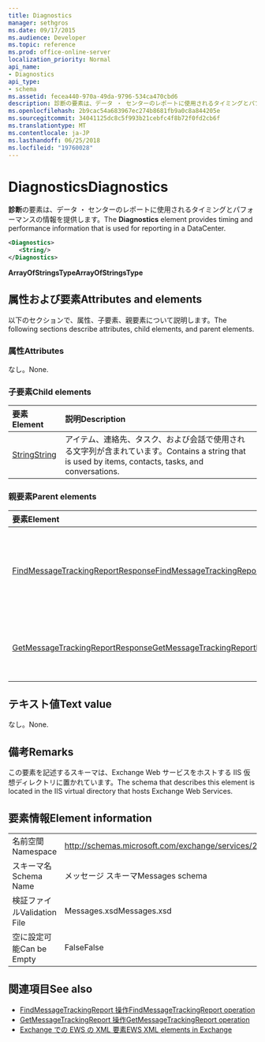 ```yaml
---
title: Diagnostics
manager: sethgros
ms.date: 09/17/2015
ms.audience: Developer
ms.topic: reference
ms.prod: office-online-server
localization_priority: Normal
api_name:
- Diagnostics
api_type:
- schema
ms.assetid: fecea440-970a-49da-9796-534ca470cbd6
description: 診断の要素は、データ ・ センターのレポートに使用されるタイミングとパフォーマンスの情報を提供します。
ms.openlocfilehash: 2b9cac54a683967ec274b8681fb9a0c8a844205e
ms.sourcegitcommit: 34041125dc8c5f993b21cebfc4f8b72f0fd2cb6f
ms.translationtype: MT
ms.contentlocale: ja-JP
ms.lasthandoff: 06/25/2018
ms.locfileid: "19760028"
---
```

# <a name="diagnostics"></a><span data-ttu-id="fea26-103">Diagnostics</span><span class="sxs-lookup"><span data-stu-id="fea26-103">Diagnostics</span></span>

<span data-ttu-id="fea26-104">**診断**の要素は、データ ・ センターのレポートに使用されるタイミングとパフォーマンスの情報を提供します。</span><span class="sxs-lookup"><span data-stu-id="fea26-104">The **Diagnostics** element provides timing and performance information that is used for reporting in a DataCenter.</span></span> 
  
```XML
<Diagnostics>
   <String/>
</Diagnostics>

```

 <span data-ttu-id="fea26-105">**ArrayOfStringsType**</span><span class="sxs-lookup"><span data-stu-id="fea26-105">**ArrayOfStringsType**</span></span>
## <a name="attributes-and-elements"></a><span data-ttu-id="fea26-106">属性および要素</span><span class="sxs-lookup"><span data-stu-id="fea26-106">Attributes and elements</span></span>

<span data-ttu-id="fea26-107">以下のセクションで、属性、子要素、親要素について説明します。</span><span class="sxs-lookup"><span data-stu-id="fea26-107">The following sections describe attributes, child elements, and parent elements.</span></span>
  
### <a name="attributes"></a><span data-ttu-id="fea26-108">属性</span><span class="sxs-lookup"><span data-stu-id="fea26-108">Attributes</span></span>

<span data-ttu-id="fea26-109">なし。</span><span class="sxs-lookup"><span data-stu-id="fea26-109">None.</span></span>
  
### <a name="child-elements"></a><span data-ttu-id="fea26-110">子要素</span><span class="sxs-lookup"><span data-stu-id="fea26-110">Child elements</span></span>

|<span data-ttu-id="fea26-111">**要素**</span><span class="sxs-lookup"><span data-stu-id="fea26-111">**Element**</span></span>|<span data-ttu-id="fea26-112">**説明**</span><span class="sxs-lookup"><span data-stu-id="fea26-112">**Description**</span></span>|
|:-----|:-----|
|[<span data-ttu-id="fea26-113">String</span><span class="sxs-lookup"><span data-stu-id="fea26-113">String</span></span>](string.md) <br/> |<span data-ttu-id="fea26-114">アイテム、連絡先、タスク、および会話で使用される文字列が含まれています。</span><span class="sxs-lookup"><span data-stu-id="fea26-114">Contains a string that is used by items, contacts, tasks, and conversations.</span></span>  <br/> |
   
### <a name="parent-elements"></a><span data-ttu-id="fea26-115">親要素</span><span class="sxs-lookup"><span data-stu-id="fea26-115">Parent elements</span></span>

|<span data-ttu-id="fea26-116">**要素**</span><span class="sxs-lookup"><span data-stu-id="fea26-116">**Element**</span></span>|<span data-ttu-id="fea26-117">**説明**</span><span class="sxs-lookup"><span data-stu-id="fea26-117">**Description**</span></span>|
|:-----|:-----|
|[<span data-ttu-id="fea26-118">FindMessageTrackingReportResponse</span><span class="sxs-lookup"><span data-stu-id="fea26-118">FindMessageTrackingReportResponse</span></span>](findmessagetrackingreportresponse.md) <br/> |<span data-ttu-id="fea26-119">状態および 1 つの結果が含まれています[FindMessageTrackingReport の操作](findmessagetrackingreport-operation.md)を要求します。</span><span class="sxs-lookup"><span data-stu-id="fea26-119">Contains the status and result of a single [FindMessageTrackingReport operation](findmessagetrackingreport-operation.md) request.</span></span>  <br/> |
|[<span data-ttu-id="fea26-120">GetMessageTrackingReportResponse</span><span class="sxs-lookup"><span data-stu-id="fea26-120">GetMessageTrackingReportResponse</span></span>](getmessagetrackingreportresponse.md) <br/> |<span data-ttu-id="fea26-121">[GetMessageTrackingReport 操作](getmessagetrackingreport-operation.md)の応答が含まれています。</span><span class="sxs-lookup"><span data-stu-id="fea26-121">Contains the response for the [GetMessageTrackingReport operation](getmessagetrackingreport-operation.md).</span></span>  <br/> |
   
## <a name="text-value"></a><span data-ttu-id="fea26-122">テキスト値</span><span class="sxs-lookup"><span data-stu-id="fea26-122">Text value</span></span>

<span data-ttu-id="fea26-123">なし。</span><span class="sxs-lookup"><span data-stu-id="fea26-123">None.</span></span>
  
## <a name="remarks"></a><span data-ttu-id="fea26-124">備考</span><span class="sxs-lookup"><span data-stu-id="fea26-124">Remarks</span></span>

<span data-ttu-id="fea26-125">この要素を記述するスキーマは、Exchange Web サービスをホストする IIS 仮想ディレクトリに置かれています。</span><span class="sxs-lookup"><span data-stu-id="fea26-125">The schema that describes this element is located in the IIS virtual directory that hosts Exchange Web Services.</span></span>
  
## <a name="element-information"></a><span data-ttu-id="fea26-126">要素情報</span><span class="sxs-lookup"><span data-stu-id="fea26-126">Element information</span></span>

|||
|:-----|:-----|
|<span data-ttu-id="fea26-127">名前空間</span><span class="sxs-lookup"><span data-stu-id="fea26-127">Namespace</span></span>  <br/> |http://schemas.microsoft.com/exchange/services/2006/messages  <br/> |
|<span data-ttu-id="fea26-128">スキーマ名</span><span class="sxs-lookup"><span data-stu-id="fea26-128">Schema Name</span></span>  <br/> |<span data-ttu-id="fea26-129">メッセージ スキーマ</span><span class="sxs-lookup"><span data-stu-id="fea26-129">Messages schema</span></span>  <br/> |
|<span data-ttu-id="fea26-130">検証ファイル</span><span class="sxs-lookup"><span data-stu-id="fea26-130">Validation File</span></span>  <br/> |<span data-ttu-id="fea26-131">Messages.xsd</span><span class="sxs-lookup"><span data-stu-id="fea26-131">Messages.xsd</span></span>  <br/> |
|<span data-ttu-id="fea26-132">空に設定可能</span><span class="sxs-lookup"><span data-stu-id="fea26-132">Can be Empty</span></span>  <br/> |<span data-ttu-id="fea26-133">False</span><span class="sxs-lookup"><span data-stu-id="fea26-133">False</span></span>  <br/> |
   
## <a name="see-also"></a><span data-ttu-id="fea26-134">関連項目</span><span class="sxs-lookup"><span data-stu-id="fea26-134">See also</span></span>

- [<span data-ttu-id="fea26-135">FindMessageTrackingReport 操作</span><span class="sxs-lookup"><span data-stu-id="fea26-135">FindMessageTrackingReport operation</span></span>](findmessagetrackingreport-operation.md)
- [<span data-ttu-id="fea26-136">GetMessageTrackingReport 操作</span><span class="sxs-lookup"><span data-stu-id="fea26-136">GetMessageTrackingReport operation</span></span>](getmessagetrackingreport-operation.md)
- [<span data-ttu-id="fea26-137">Exchange での EWS の XML 要素</span><span class="sxs-lookup"><span data-stu-id="fea26-137">EWS XML elements in Exchange</span></span>](ews-xml-elements-in-exchange.md)

